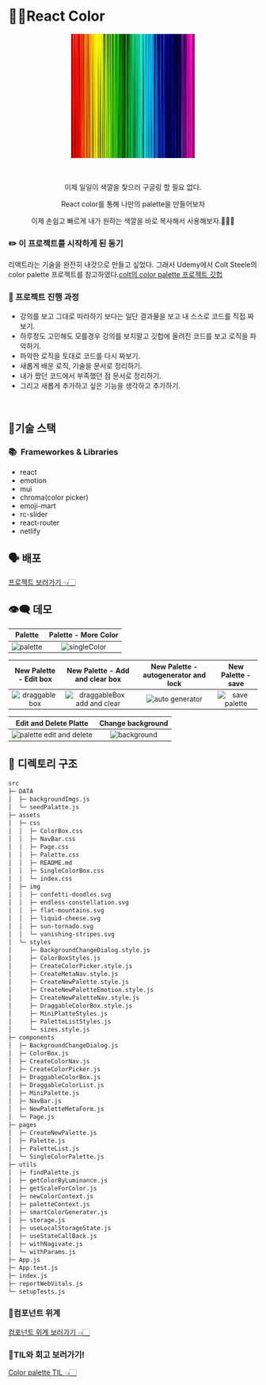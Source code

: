 # 🏳‍🌈React Color

<p align="center">
	<img width="250px" alt="surf_logo" src="https://raw.githubusercontent.com/YeonghunKO/for-video-container/master/%5B%ED%81%AC%EA%B8%B0%EB%B3%80%ED%99%98%5Drainbow.jpg">
</p>

<br>

<p align="center">
이제 일일이 색깔을 찾으러 구글링 할 필요 없다.
	</p>
<p align="center">
React color를 통해 나만의 palette을 만들어보자
	</p>
<p align="center">
이제 손쉽고 빠르게 내가 원하는 색깔을 바로 복사해서 사용해보자.💨💨😎
	</p>

### ✏️ 이 프로젝트를 시작하게 된 동기

리액트라는 기술을 완전히 내것으로 만들고 싶었다. 그래서 Udemy에서 Colt Steele의 color palette 프로젝트를 참고하였다.[colt의 color palette 프로젝트 깃헙](https://github.com/Colt/react-colors)

### 📃 프로젝트 진행 과정

- 강의를 보고 그대로 따라하기 보다는 일단 결과물을 보고 내 스스로 코드를 직접 짜보기.
- 하루정도 고민해도 모를경우 강의를 보지말고 깃헙에 올려진 코드를 보고 로직을 파악하기.
- 파악한 로직을 토대로 코드를 다시 짜보기.
- 새롭게 배운 로직, 기술을 문서로 정리하기.
- 내가 짰던 코드에서 부족했던 점 문서로 정리하기.
- 그리고 새롭게 추가하고 싶은 기능을 생각하고 추가하기.

<br>

## 🤖기술 스택

### 📚&nbsp;&nbsp;Frameworkes & Libraries

- react
- emotion
- mui
- chroma(color picker)
- emoji-mart
- rc-slider
- react-router
- netlify

## 🗣 배포

<a href="https://react-colorpalette-colorpicker.netlify.app/">프로젝트 보러가기 👈🏻</a>

## 👁‍🗨 데모

| **Palette**  |   **Palette** - More Color    |
| :----------: | :---------------------------: |
| ![palette](https://user-images.githubusercontent.com/65995664/160326707-923b69f7-390b-4d0a-acde-7ba6072d8e1f.gif) | ![singleColor](https://user-images.githubusercontent.com/65995664/160326734-02619b56-56f0-4779-8252-a0f15b9c688c.gif) |


|   New Palette - Edit box    | **New Palette - Add and clear box**  |  **New Palette - autogenerator and lock**  |  **New Palette - save**  |
| :-------------------------: | :----------------------------------: | :----------------------------------------: | :----------------------: |
| ![draggable box](https://user-images.githubusercontent.com/65995664/160334506-850ba945-a1f6-4339-8c1b-8984a95fe0aa.gif) | ![draggableBox add and clear](https://user-images.githubusercontent.com/65995664/160334538-c49a342a-f525-477e-a088-d52e03feea7b.gif) | ![auto generator](https://user-images.githubusercontent.com/65995664/160334822-5f0979e3-53fb-445e-b802-43deb22c9908.gif) | ![save palette](https://user-images.githubusercontent.com/65995664/160335066-cdf98a6b-78ab-4528-ac5a-065fe59257b0.gif) |


|     **Edit and Delete Platte**     |            **Change background**             |
| :--------------------------------: | :------------------------------------------: |
| ![palette edit and delete](https://user-images.githubusercontent.com/65995664/160335429-8f07dd59-0f2c-489e-ad64-ae1a4ab312d5.gif)|![background](https://user-images.githubusercontent.com/65995664/160335624-1eb4dc79-a53c-41fc-94c4-feb232a1b2d4.gif)|


## 📂 디렉토리 구조

```
src
├─ DATA
│  ├─ backgroundImgs.js
│  └─ seedPalatte.js
├─ assets
│  ├─ css
│  │  ├─ ColorBox.css
│  │  ├─ NavBar.css
│  │  ├─ Page.css
│  │  ├─ Palette.css
│  │  ├─ README.md
│  │  ├─ SingleColorBox.css
│  │  └─ index.css
│  ├─ img
│  │  ├─ confetti-doodles.svg
│  │  ├─ endless-constellation.svg
│  │  ├─ flat-mountains.svg
│  │  ├─ liquid-cheese.svg
│  │  ├─ sun-tornado.svg
│  │  └─ vanishing-stripes.svg
│  └─ styles
│     ├─ BackgroundChangeDialog.style.js
│     ├─ ColorBoxStyles.js
│     ├─ CreateColorPicker.style.js
│     ├─ CreateMetaNav.style.js
│     ├─ CreateNewPalette.style.js
│     ├─ CreateNewPaletteEmotion.style.js
│     ├─ CreateNewPaletteNav.style.js
│     ├─ DraggableColorBox.style.js
│     ├─ MiniPlatteStyles.js
│     ├─ PaletteListStyles.js
│     └─ sizes.style.js
├─ components
│  ├─ BackgroundChangeDialog.js
│  ├─ ColorBox.js
│  ├─ CreateColorNav.js
│  ├─ CreateColorPicker.js
│  ├─ DraggableColorBox.js
│  ├─ DraggableColorList.js
│  ├─ MiniPalette.js
│  ├─ NavBar.js
│  ├─ NewPaletteMetaForm.js
│  └─ Page.js
├─ pages
│  ├─ CreateNewPalette.js
│  ├─ Palette.js
│  ├─ PaletteList.js
│  └─ SingleColorPalette.js
├─ utils
│  ├─ findPalette.js
│  ├─ getColorByLuminance.js
│  ├─ getScaleForColor.js
│  ├─ newColorContext.js
│  ├─ paletteContext.js
│  ├─ smartColorGenerater.js
│  ├─ storage.js
│  ├─ useLocalStorageState.js
│  ├─ useStateCallBack.js
│  ├─ withNagivate.js
│  └─ withParams.js
├─ App.js
├─ App.test.js
├─ index.js
├─ reportWebVitals.js
└─ setupTests.js

```

### 🔻컴포넌트 위계

<a href="https://www.figma.com/file/PAiWdvNxBEFWIe1SjxG8rS/react-color-UML?node-id=0%3A1">컴포넌트 위계 보러가기 👈🏻</a>

### 📖TIL와 회고 보러가기!

<a href="https://velog.io/@yhko1992/Color-palette-TIL">Color palette TIL  👈🏻</a>
